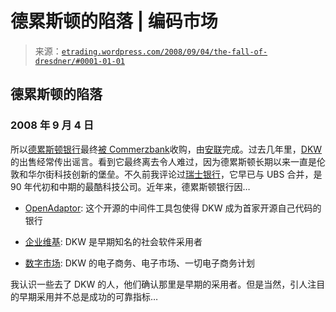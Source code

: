 <!--yml

分类：未分类

日期：2024-05-12 19:41:27

-->

# 德累斯顿的陷落 | 编码市场

> 来源：[`etrading.wordpress.com/2008/09/04/the-fall-of-dresdner/#0001-01-01`](https://etrading.wordpress.com/2008/09/04/the-fall-of-dresdner/#0001-01-01)

## 德累斯顿的陷落

### 2008 年 9 月 4 日

所以[德累斯顿银行](http://news.bbc.co.uk/1/hi/business/7591181.stm)最终[被 Commerzbank](https://www.commerzbank.com/)收购，由[安联](http://www.allianz.com/en/index.html)完成。过去几年里，[DKW](http://www.dresdnerkleinwort.com/eng/)的出售经常传出谣言。看到它最终离去令人难过，因为德累斯顿长期以来一直是伦敦和华尔街科技创新的堡垒。不久前我评论过[瑞士银行](https://etrading.wordpress.com/2006/05/31/coolest-bank/)，它早已与 UBS 合并，是 90 年代初和中期的最酷科技公司。近年来，德累斯顿银行因…

+   [OpenAdaptor](https://www.openadaptor.org/): 这个开源的中间件工具包使得 DKW 成为首家开源自己代码的银行

+   [企业维基](http://www.socialtext.com/files/DrKW%20Case%20Study.pdf): DKW 是早期知名的社会软件采用者

+   [数字市场](http://www.finextra.com/fullstory.asp?id=14206): DKW 的电子商务、电子市场、一切电子商务计划

我认识一些去了 DKW 的人，他们确认那里是早期的采用者。但是当然，引人注目的早期采用并不总是成功的可靠指标…
